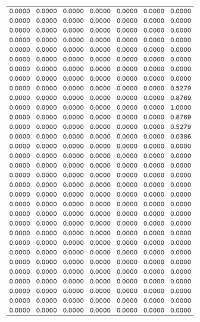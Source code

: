 |||||||||||||||||||||||||||||||||
|---:|---:|---:|---:|---:|---:|---:|---:|---:|---:|---:|---:|---:|---:|---:|---:|---:|---:|---:|---:|---:|---:|---:|---:|---:|---:|---:|---:|---:|---:|---:|---:|
|0.0000|0.0000|0.0000|0.0000|0.0000|0.0000|0.0000|0.0000|0.0000|0.0000|0.0000|0.0000|0.0000|0.0000|0.0000|0.0000|0.0000|0.0000|0.0000|0.0000|0.0000|0.0000|0.0000|0.0000|0.0000|0.0000|0.0000|0.0000|0.0000|0.0000|0.0000|0.0000|
|0.0000|0.0000|0.0000|0.0000|0.0000|0.0000|0.0000|0.0000|0.0000|0.0000|0.0000|0.0000|0.0000|0.0000|0.0000|0.0000|0.0000|0.0000|0.0000|0.0000|0.0000|0.0000|0.0000|0.0000|0.0000|0.0000|0.0000|0.0000|0.0000|0.0000|0.0000|0.0000|
|0.0000|0.0000|0.0000|0.0000|0.0000|0.0000|0.0000|0.0000|0.0000|0.0000|0.0000|0.0000|0.0000|0.0000|0.0000|0.0000|0.0000|0.0000|0.0000|0.0000|0.0000|0.0000|0.0000|0.0000|0.0000|0.0000|0.0000|0.0000|0.0000|0.0000|0.0000|0.0000|
|0.0000|0.0000|0.0000|0.0000|0.0000|0.0000|0.0000|0.0000|0.0000|0.0000|0.0000|0.0000|0.0000|0.0000|0.0000|0.0000|0.0000|0.0000|0.0000|0.0000|0.0000|0.0000|0.0000|0.0000|0.0000|0.0000|0.0000|0.0000|0.0000|0.0000|0.0000|0.0000|
|0.0000|0.0000|0.0000|0.0000|0.0000|0.0000|0.0000|0.0000|0.0000|0.0000|0.0000|0.0000|0.0000|0.0000|0.0000|0.0000|0.0000|0.0000|0.0000|0.0000|0.0000|0.0000|0.0000|0.0000|0.0000|0.0000|0.0000|0.0000|0.0000|0.0000|0.0000|0.0000|
|0.0000|0.0000|0.0000|0.0000|0.0000|0.0000|0.0000|0.0000|0.0000|0.0000|0.0000|0.0000|0.0000|0.0000|0.0000|0.0000|0.0000|0.0000|0.0000|0.0000|0.0000|0.0000|0.0000|0.0000|0.0000|0.0000|0.0000|0.0000|0.0000|0.0000|0.0000|0.0000|
|0.0000|0.0000|0.0000|0.0000|0.0000|0.0000|0.0000|0.0000|0.5279|1.4048|2.4048|3.2817|3.8861|4.2159|4.2709|4.2709|4.2709|4.2709|4.2709|4.2709|4.2709|4.2709|4.2709|4.2709|4.2709|4.2709|4.2709|4.2709|4.2709|4.2709|4.2709|4.2709|
|0.0000|0.0000|0.0000|0.0000|0.0000|0.0000|0.0000|0.7574|1.7574|2.7574|3.7574|4.7574|5.7574|6.7574|7.7574|8.4992|8.9663|9.1587|9.1587|9.1587|9.1587|9.1587|9.1587|9.1587|9.1587|9.1587|9.1587|9.1587|9.1587|9.1587|9.1587|9.1587|
|0.0000|0.0000|0.0000|0.0000|0.0000|0.0000|0.5279|1.5279|2.5279|3.5279|4.5279|5.5279|6.5279|7.5279|8.5279|9.5279|10.5279|11.5279|12.4070|13.0115|13.3412|13.3963|13.3963|13.3963|13.3963|13.3963|13.3963|13.3963|13.3963|13.3963|13.3963|13.3963|
|0.0000|0.0000|0.0000|0.0000|0.0000|0.0000|0.8769|1.8769|2.8769|3.8769|4.8769|5.8769|6.8769|7.8769|8.8769|9.8769|10.8769|11.8769|12.8769|13.8769|14.8769|15.8769|16.6187|17.0858|17.2782|17.2782|17.2782|17.2782|17.2782|17.2782|17.2782|17.2782|
|0.0000|0.0000|0.0000|0.0000|0.0000|0.0000|1.0000|2.0000|3.0000|4.0000|5.0000|6.0000|7.0000|8.0000|9.0000|10.0000|11.0000|12.0000|13.0000|14.0000|15.0000|16.0000|17.0000|18.0000|19.0000|19.8792|20.4836|20.8134|20.8684|20.8684|20.8684|20.8684|
|0.0000|0.0000|0.0000|0.0000|0.0000|0.0000|0.8769|1.8769|2.8769|3.8769|4.8769|5.8769|6.8769|7.8769|8.8769|9.8769|10.8769|11.8769|12.8769|13.8769|14.8769|15.8769|16.8769|17.8769|18.8769|19.8769|20.8769|21.8769|22.8769|23.6187|24.0858|24.2782|
|0.0000|0.0000|0.0000|0.0000|0.0000|0.0000|0.5279|1.5279|2.5279|3.5279|4.5279|5.5279|6.5279|7.5279|8.5279|9.5279|10.5279|11.5279|12.5279|13.5279|14.5279|15.5279|16.5279|17.5279|18.5279|19.5279|20.5279|21.5279|22.5279|23.5279|24.5279|25.5279|
|0.0000|0.0000|0.0000|0.0000|0.0000|0.0000|0.0386|0.9455|1.9455|2.9455|3.9455|4.9455|5.9455|6.9455|7.9455|8.9455|9.9455|10.9455|11.9455|12.9455|13.9455|14.9455|15.9455|16.9455|17.9455|18.9455|19.9455|20.9455|21.9455|22.9455|23.9455|24.9455|
|0.0000|0.0000|0.0000|0.0000|0.0000|0.0000|0.0000|0.4107|1.4107|2.4107|3.4107|4.4107|5.4107|6.4107|7.4107|8.4107|9.4107|10.4107|11.4107|12.4107|13.4107|14.4107|15.4107|16.4107|17.4107|18.4107|19.4107|20.4107|21.4107|22.4107|23.4107|24.4107|
|0.0000|0.0000|0.0000|0.0000|0.0000|0.0000|0.0000|0.0000|0.7828|1.7828|2.7828|3.7828|4.7828|5.7828|6.7828|7.7828|8.7828|9.7828|10.7828|11.7828|12.7828|13.7828|14.7828|15.7828|16.7828|17.7828|18.7828|19.7828|20.7828|21.7828|22.7828|23.7828|
|0.0000|0.0000|0.0000|0.0000|0.0000|0.0000|0.0000|0.0000|0.2867|1.2867|2.2867|3.2867|4.2867|5.2867|6.2867|7.2867|8.2867|9.2867|10.2867|11.2867|12.2867|13.2867|14.2867|15.2867|16.2867|17.2867|18.2867|19.2867|20.2867|21.2867|22.2867|23.2867|
|0.0000|0.0000|0.0000|0.0000|0.0000|0.0000|0.0000|0.0000|0.0000|0.6588|1.6588|2.6588|3.6588|4.6588|5.6588|6.6588|7.6588|8.6588|9.6588|10.4006|11.4006|12.4006|13.4006|14.4006|15.4006|16.4006|17.4006|18.4006|19.4006|20.4006|21.4006|22.4006|
|0.0000|0.0000|0.0000|0.0000|0.0000|0.0000|0.0000|0.0000|0.0000|0.1626|1.1626|2.1626|3.1626|4.1626|5.1626|6.1626|7.1626|8.1626|9.1626|10.1626|10.4493|10.7791|11.3835|12.2627|13.2627|14.2627|15.2627|16.2627|17.2627|18.2627|19.2627|20.2627|
|0.0000|0.0000|0.0000|0.0000|0.0000|0.0000|0.0000|0.0000|0.0000|0.0000|0.5347|1.5347|2.5347|3.5347|4.5347|5.5347|6.5347|7.5347|8.5347|9.5347|10.3176|10.3176|10.3176|10.3176|10.5099|10.9771|11.7189|12.7189|13.7189|14.7189|15.7189|16.7189|
|0.0000|0.0000|0.0000|0.0000|0.0000|0.0000|0.0000|0.0000|0.0000|0.0000|0.0386|0.9455|1.9455|2.9455|3.9455|4.9455|5.9455|6.9455|7.9455|8.9455|9.9455|10.3562|10.3562|10.3562|10.3562|10.3562|10.3562|10.4112|10.7409|11.3454|12.2246|13.2246|
|0.0000|0.0000|0.0000|0.0000|0.0000|0.0000|0.0000|0.0000|0.0000|0.0000|0.0000|0.4107|1.4107|2.4107|3.4107|4.4107|5.4107|6.4107|7.4107|8.4107|9.4107|10.3176|10.3562|10.3562|10.3562|10.3562|10.3562|10.3562|10.3562|10.3562|10.3562|10.5486|
|0.0000|0.0000|0.0000|0.0000|0.0000|0.0000|0.0000|0.0000|0.0000|0.0000|0.0000|0.0000|0.7828|1.7828|2.7828|3.7828|4.7828|5.7828|6.7828|7.7828|8.7828|9.7828|10.3176|10.3176|10.3176|10.3176|10.3176|10.3176|10.3176|10.3176|10.3176|10.3176|
|0.0000|0.0000|0.0000|0.0000|0.0000|0.0000|0.0000|0.0000|0.0000|0.0000|0.0000|0.0000|0.2867|1.2867|2.2867|3.2867|4.2867|5.2867|6.2867|7.2867|8.2867|9.2867|10.2867|10.4493|10.4493|10.4493|10.4493|10.4493|10.4493|10.4493|10.4493|10.4493|
|0.0000|0.0000|0.0000|0.0000|0.0000|0.0000|0.0000|0.0000|0.0000|0.0000|0.0000|0.0000|0.0000|0.6588|1.6588|2.6588|3.6588|4.6588|5.6588|6.6588|7.6588|8.6588|9.6588|10.3176|10.3176|10.3176|10.3176|10.3176|10.3176|10.3176|10.3176|10.3176|
|0.0000|0.0000|0.0000|0.0000|0.0000|0.0000|0.0000|0.0000|0.0000|0.0000|0.0000|0.0000|0.0000|0.1626|1.1626|2.1626|3.1626|4.1626|5.1626|6.1626|7.1626|8.1626|9.1626|10.1626|10.4493|10.4493|10.4493|10.4493|10.4493|10.4493|10.4493|10.4493|
|0.0000|0.0000|0.0000|0.0000|0.0000|0.0000|0.0000|0.0000|0.0000|0.0000|0.0000|0.0000|0.0000|0.0000|0.5347|1.5347|2.5347|3.5347|4.5347|5.5347|6.5347|7.5347|8.5347|9.5347|10.3176|10.3176|10.3176|10.3176|10.3176|10.3176|10.3176|10.3176|
|0.0000|0.0000|0.0000|0.0000|0.0000|0.0000|0.0000|0.0000|0.0000|0.0000|0.0000|0.0000|0.0000|0.0000|0.0386|0.9455|1.9455|2.9455|3.9455|4.9455|5.9455|6.9455|7.9455|8.9455|9.9455|10.3562|10.3562|10.3562|10.3562|10.3562|10.3562|10.3562|
|0.0000|0.0000|0.0000|0.0000|0.0000|0.0000|0.0000|0.0000|0.0000|0.0000|0.0000|0.0000|0.0000|0.0000|0.0000|0.4107|1.4107|2.4107|3.4107|4.4107|5.4107|6.4107|7.4107|8.4107|9.4107|10.3176|10.3562|10.3562|10.3562|10.3562|10.3562|10.3562|
|0.0000|0.0000|0.0000|0.0000|0.0000|0.0000|0.0000|0.0000|0.0000|0.0000|0.0000|0.0000|0.0000|0.0000|0.0000|0.0000|0.7828|1.7828|2.7828|3.7828|4.7828|5.7828|6.7828|7.7828|8.7828|9.7828|10.3176|10.3176|10.3176|10.3176|10.3176|10.3176|
|0.0000|0.0000|0.0000|0.0000|0.0000|0.0000|0.0000|0.0000|0.0000|0.0000|0.0000|0.0000|0.0000|0.0000|0.0000|0.0000|0.2867|1.2867|2.2867|3.2867|4.2867|5.2867|6.2867|7.2867|8.2867|9.2867|10.2867|10.4493|10.4493|10.4493|10.4493|10.4493|
|0.0000|0.0000|0.0000|0.0000|0.0000|0.0000|0.0000|0.0000|0.0000|0.0000|0.0000|0.0000|0.0000|0.0000|0.0000|0.0000|0.0000|0.6588|1.6588|2.6588|3.6588|4.6588|5.6588|6.6588|7.6588|8.6588|9.6588|10.3176|10.3176|10.3176|10.3176|10.3176|
